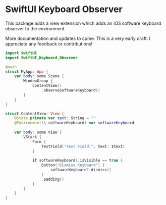 # SwiftUI Keyboard Observer

This package adds a view extension which adds an iOS software keyboard observer to the environment.

More documentation and updates to come. This is a very early draft. I appreciate any feedback or contributions!

```swift
import SwiftUI
import SwiftUI_Keyboard_Observer

@main
struct MyApp: App {
    var body: some Scene {
        WindowGroup {
            ContentView()
                .observeSoftwareKeyboard()
        }
    }
}

struct ContentView: View {
    @State private var text: String = ""
    @Environment(\.softwareKeyboard) var softwareKeyboard
    
    var body: some View {
        VStack {
            Form {
                TextField("Text Field:", text: $text)
            }
            
            if softwareKeyboard?.isVisible == true {
                Button("Dismiss Keyboard") {
                    softwareKeyboard?.dismiss()
                }
                .padding()
            }
        }
    }
}
```
